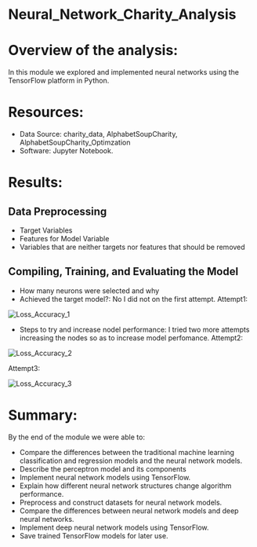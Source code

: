 # Neural_Network_Charity_Analysis
# Overview of the analysis:
In this module we explored and implemented neural networks using the TensorFlow platform in Python.
# Resources: 
- Data Source: charity_data, AlphabetSoupCharity, AlphabetSoupCharity_Optimzation
- Software: Jupyter Notebook.
# Results:
## Data Preprocessing
- Target Variables
- Features for Model Variable
- Variables that are neither targets nor features that should be removed

## Compiling, Training, and Evaluating the Model
- How many neurons were selected and why
- Achieved the target model?: No I did not on the first attempt.
Attempt1:

![Loss_Accuracy_1](https://user-images.githubusercontent.com/34757498/151644960-bfa6df4a-7329-4424-a1ef-a7aa26364ed2.png)

- Steps to try and increase nodel performance: I tried two more attempts increasing the nodes so as to increase model perfomance.
Attempt2:

![Loss_Accuracy_2](https://user-images.githubusercontent.com/34757498/151644981-cc74991f-5717-43ca-8a03-a2776d48ff72.png)

Attempt3:

![Loss_Accuracy_3](https://user-images.githubusercontent.com/34757498/151644994-478ea5d2-12e3-48f0-8c5d-e0f5c0e439cd.png)

# Summary: 
By the end of the module we were able to:
- Compare the differences between the traditional machine learning classification and regression models and the neural network models.
- Describe the perceptron model and its components
- Implement neural network models using TensorFlow.
- Explain how different neural network structures change algorithm performance.
- Preprocess and construct datasets for neural network models.
- Compare the differences between neural network models and deep neural networks.
- Implement deep neural network models using TensorFlow.
- Save trained TensorFlow models for later use.
